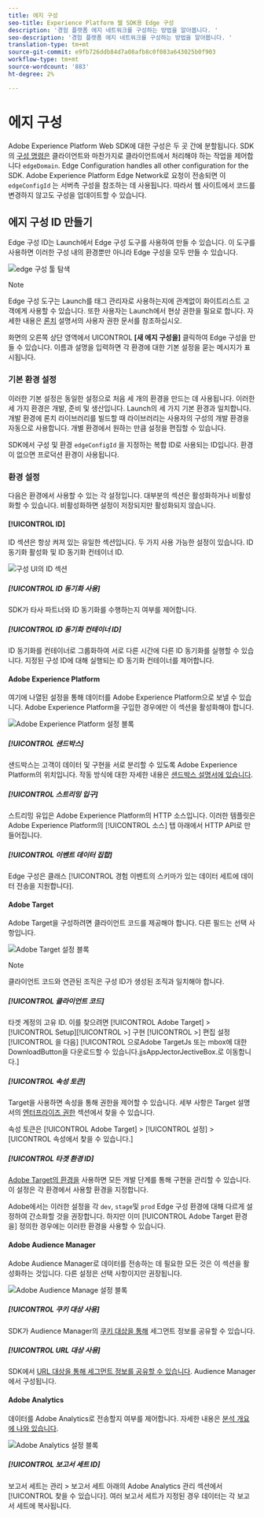 ```yaml
---
title: 에지 구성
seo-title: Experience Platform 웹 SDK용 Edge 구성
description: '경험 플랫폼 에지 네트워크를 구성하는 방법을 알아봅니다. '
seo-description: '경험 플랫폼 에지 네트워크를 구성하는 방법을 알아봅니다. '
translation-type: tm+mt
source-git-commit: e9fb726ddb84d7a08afb8c0f083a643025b0f903
workflow-type: tm+mt
source-wordcount: '883'
ht-degree: 2%

---
```



# 에지 구성

Adobe Experience Platform Web SDK에 대한 구성은 두 곳 간에 분할됩니다. SDK의 [구성 명령은](configuring-the-sdk.md) 클라이언트와 마찬가지로 클라이언트에서 처리해야 하는 작업을 제어합니다 `edgeDomain`. Edge Configuration handles all other configuration for the SDK. Adobe Experience Platform Edge Network로 요청이 전송되면 이 `edgeConfigId` 는 서버측 구성을 참조하는 데 사용됩니다. 따라서 웹 사이트에서 코드를 변경하지 않고도 구성을 업데이트할 수 있습니다.

## 에지 구성 ID 만들기

Edge 구성 ID는 Launch에서 Edge 구성 도구를 사용하여 만들 수 있습니다. 이 도구를 사용하면 이러한 구성 내의 환경뿐만 아니라 Edge 구성을 모두 만들 수 있습니다.

![edge 구성 툴 탐색](../../assets/edge_configuration_nav.png)

>[!NOTE]
>
>Edge 구성 도구는 Launch를 태그 관리자로 사용하는지에 관계없이 화이트리스트 고객에게 사용할 수 있습니다. 또한 사용자는 Launch에서 현상 권한을 필요로 합니다. 자세한 내용은 [론치](https://docs.adobe.com/content/help/ko-KR/launch/using/reference/admin/user-permissions.html) 설명서의 사용자 권한 문서를 참조하십시오.

화면의 오른쪽 상단 영역에서 UICONTROL **[새 에지 구성을]** 클릭하여 Edge 구성을 만들 수 있습니다. 이름과 설명을 입력하면 각 환경에 대한 기본 설정을 묻는 메시지가 표시됩니다.

### 기본 환경 설정

이러한 기본 설정은 동일한 설정으로 처음 세 개의 환경을 만드는 데 사용됩니다. 이러한 세 가지 환경은 개발, 준비 및 생산입니다. Launch의 세 가지 기본 환경과 일치합니다. 개발 환경에 론치 라이브러리를 빌드할 때 라이브러리는 사용자의 구성의 개발 환경을 자동으로 사용합니다. 개별 환경에서 원하는 만큼 설정을 편집할 수 있습니다.

SDK에서 구성 및 환경 `edgeConfigId` 을 지정하는 복합 ID로 사용되는 ID입니다. 환경이 없으면 프로덕션 환경이 사용됩니다.

### 환경 설정

다음은 환경에서 사용할 수 있는 각 설정입니다. 대부분의 섹션은 활성화하거나 비활성화할 수 있습니다. 비활성화하면 설정이 저장되지만 활성화되지 않습니다.

#### [!UICONTROL ID]

ID 섹션은 항상 켜져 있는 유일한 섹션입니다. 두 가지 사용 가능한 설정이 있습니다. ID 동기화 활성화 및 ID 동기화 컨테이너 ID.

![구성 UI의 ID 섹션](../../assets/edge_configuration_identity.png)

##### [!UICONTROL ID 동기화 사용]

SDK가 타사 파트너와 ID 동기화를 수행하는지 여부를 제어합니다.

##### [!UICONTROL ID 동기화 컨테이너 ID]

ID 동기화를 컨테이너로 그룹화하여 서로 다른 시간에 다른 ID 동기화를 실행할 수 있습니다. 지정된 구성 ID에 대해 실행되는 ID 동기화 컨테이너를 제어합니다.

#### Adobe Experience Platform

여기에 나열된 설정을 통해 데이터를 Adobe Experience Platform으로 보낼 수 있습니다. Adobe Experience Platform을 구입한 경우에만 이 섹션을 활성화해야 합니다.

![Adobe Experience Platform 설정 블록](../../assets/edge_configuration_aep.png)

##### [!UICONTROL 샌드박스]

샌드박스는 고객이 데이터 및 구현을 서로 분리할 수 있도록 Adobe Experience Platform의 위치입니다. 작동 방식에 대한 자세한 내용은 [샌드박스 설명서에 있습니다](../../sandboxes/home.md).

##### [!UICONTROL 스트리밍 입구]

스트리밍 유입은 Adobe Experience Platform의 HTTP 소스입니다. 이러한 템플릿은 Adobe Experience Platform의 [!UICONTROL 소스] 탭 아래에서 HTTP API로 만들어집니다.

##### [!UICONTROL 이벤트 데이터 집합]

Edge 구성은 클래스 [!UICONTROL 경험 이벤트의 스키마가 있는 데이터 세트에 데이터 전송을 지원합니다].

#### Adobe Target

Adobe Target을 구성하려면 클라이언트 코드를 제공해야 합니다. 다른 필드는 선택 사항입니다.

![Adobe Target 설정 블록](../../assets/edge_configuration_target.png)

>[!NOTE]
>
>클라이언트 코드와 연관된 조직은 구성 ID가 생성된 조직과 일치해야 합니다.

##### [!UICONTROL 클라이언트 코드]

타겟 계정의 고유 ID. 이를 찾으려면 [!UICONTROL Adobe Target] > [!UICONTROL Setup][!UICONTROL >] 구현 [!UICONTROL >] 편집 설정 [!UICONTROL 을 다음]  [!UICONTROL 으로Adobe TargetJs 또는 mbox에 대한 DownloadButton을 다운로드할 수 있습니다.jjsAppJectorJectiveBox.로 이동합니다.]

##### [!UICONTROL 속성 토큰]

Target을 사용하면 속성을 통해 권한을 제어할 수 있습니다. 세부 사항은 Target 설명서의 [엔터프라이즈 권한](https://docs.adobe.com/content/help/en/target/using/administer/manage-users/enterprise/properties-overview.html) 섹션에서 찾을 수 있습니다.

속성 토큰은 [!UICONTROL Adobe Target] > [!UICONTROL 설정] > [UICONTROL 속성에서 찾을 수 있습니다.]

##### [!UICONTROL 타겟 환경 ID]

[Adobe Target의 환경을](https://docs.adobe.com/content/help/en/target/using/administer/hosts.html) 사용하면 모든 개발 단계를 통해 구현을 관리할 수 있습니다. 이 설정은 각 환경에서 사용할 환경을 지정합니다.

Adobe에서는 이러한 설정을 각 `dev`, `stage`및 `prod` Edge 구성 환경에 대해 다르게 설정하여 간소화할 것을 권장합니다. 하지만 이미 [!UICONTROL Adobe Target 환경을] 정의한 경우에는 이러한 환경을 사용할 수 있습니다.

#### Adobe Audience Manager

Adobe Audience Manager로 데이터를 전송하는 데 필요한 모든 것은 이 섹션을 활성화하는 것입니다. 다른 설정은 선택 사항이지만 권장됩니다.

![Adobe Audience Manage 설정 블록](../../assets/edge_configuration_aam.png)

##### [!UICONTROL 쿠키 대상 사용]

SDK가 Audience Manager의 [쿠키 대상을 통해](https://docs.adobe.com/content/help/en/audience-manager/user-guide/features/destinations/custom-destinations/create-cookie-destination.html) 세그먼트 정보를 공유할 수 있습니다.

##### [!UICONTROL URL 대상 사용]

SDK에서 [URL 대상을 통해 세그먼트 정보를 공유할 수 있습니다](https://docs.adobe.com/content/help/en/audience-manager/user-guide/features/destinations/custom-destinations/create-url-destination.html). Audience Manager에서 구성됩니다.

#### Adobe Analytics

데이터를 Adobe Analytics로 전송할지 여부를 제어합니다. 자세한 내용은 [분석 개요에 나와 있습니다](../solution-specific/analytics/analytics-overview.md).

![Adobe Analytics 설정 블록](../../assets/edge_configuration_aa.png)

##### [!UICONTROL 보고서 세트 ID]

보고서 세트는 관리 > 보고서 세트 아래의 Adobe Analytics 관리 섹션에서 [!UICONTROL 찾을 수 있습니다]. 여러 보고서 세트가 지정된 경우 데이터는 각 보고서 세트에 복사됩니다.
